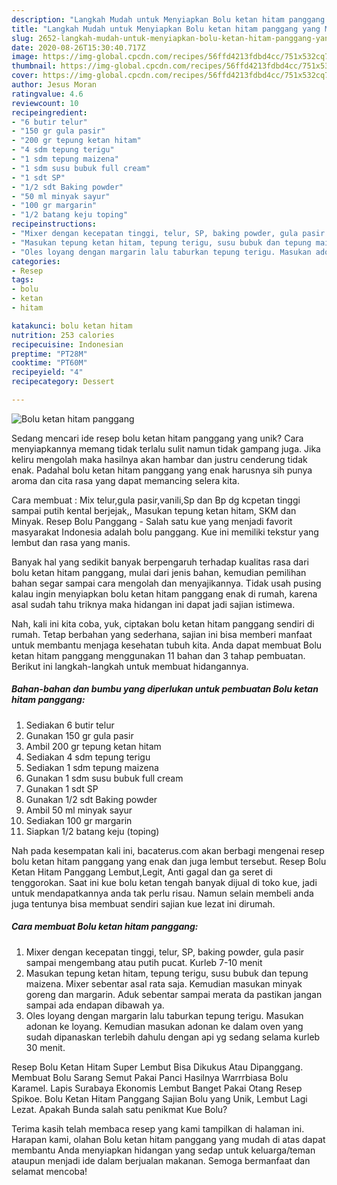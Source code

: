 ```yaml
---
description: "Langkah Mudah untuk Menyiapkan Bolu ketan hitam panggang yang Menggugah Selera"
title: "Langkah Mudah untuk Menyiapkan Bolu ketan hitam panggang yang Menggugah Selera"
slug: 2652-langkah-mudah-untuk-menyiapkan-bolu-ketan-hitam-panggang-yang-menggugah-selera
date: 2020-08-26T15:30:40.717Z
image: https://img-global.cpcdn.com/recipes/56ffd4213fdbd4cc/751x532cq70/bolu-ketan-hitam-panggang-foto-resep-utama.jpg
thumbnail: https://img-global.cpcdn.com/recipes/56ffd4213fdbd4cc/751x532cq70/bolu-ketan-hitam-panggang-foto-resep-utama.jpg
cover: https://img-global.cpcdn.com/recipes/56ffd4213fdbd4cc/751x532cq70/bolu-ketan-hitam-panggang-foto-resep-utama.jpg
author: Jesus Moran
ratingvalue: 4.6
reviewcount: 10
recipeingredient:
- "6 butir telur"
- "150 gr gula pasir"
- "200 gr tepung ketan hitam"
- "4 sdm tepung terigu"
- "1 sdm tepung maizena"
- "1 sdm susu bubuk full cream"
- "1 sdt SP"
- "1/2 sdt Baking powder"
- "50 ml minyak sayur"
- "100 gr margarin"
- "1/2 batang keju toping"
recipeinstructions:
- "Mixer dengan kecepatan tinggi, telur, SP, baking powder, gula pasir sampai mengembang atau putih pucat. Kurleb 7-10 menit"
- "Masukan tepung ketan hitam, tepung terigu, susu bubuk dan tepung maizena. Mixer sebentar asal rata saja. Kemudian masukan minyak goreng dan margarin. Aduk sebentar sampai merata da pastikan jangan sampai ada endapan dibawah ya."
- "Oles loyang dengan margarin lalu taburkan tepung terigu. Masukan adonan ke loyang. Kemudian masukan adonan ke dalam oven yang sudah dipanaskan terlebih dahulu dengan api yg sedang selama kurleb 30 menit."
categories:
- Resep
tags:
- bolu
- ketan
- hitam

katakunci: bolu ketan hitam 
nutrition: 253 calories
recipecuisine: Indonesian
preptime: "PT28M"
cooktime: "PT60M"
recipeyield: "4"
recipecategory: Dessert

---
```



![Bolu ketan hitam panggang](https://img-global.cpcdn.com/recipes/56ffd4213fdbd4cc/751x532cq70/bolu-ketan-hitam-panggang-foto-resep-utama.jpg)

Sedang mencari ide resep bolu ketan hitam panggang yang unik? Cara menyiapkannya memang tidak terlalu sulit namun tidak gampang juga. Jika keliru mengolah maka hasilnya akan hambar dan justru cenderung tidak enak. Padahal bolu ketan hitam panggang yang enak harusnya sih punya aroma dan cita rasa yang dapat memancing selera kita.

Cara membuat : Mix telur,gula pasir,vanili,Sp dan Bp dg kcpetan tinggi sampai putih kental berjejak,, Masukan tepung ketan hitam, SKM dan Minyak. Resep Bolu Panggang - Salah satu kue yang menjadi favorit masyarakat Indonesia adalah bolu panggang. Kue ini memiliki tekstur yang lembut dan rasa yang manis.

Banyak hal yang sedikit banyak berpengaruh terhadap kualitas rasa dari bolu ketan hitam panggang, mulai dari jenis bahan, kemudian pemilihan bahan segar sampai cara mengolah dan menyajikannya. Tidak usah pusing kalau ingin menyiapkan bolu ketan hitam panggang enak di rumah, karena asal sudah tahu triknya maka hidangan ini dapat jadi sajian istimewa.


Nah, kali ini kita coba, yuk, ciptakan bolu ketan hitam panggang sendiri di rumah. Tetap berbahan yang sederhana, sajian ini bisa memberi manfaat untuk membantu menjaga kesehatan tubuh kita. Anda dapat membuat Bolu ketan hitam panggang menggunakan 11 bahan dan 3 tahap pembuatan. Berikut ini langkah-langkah untuk membuat hidangannya.

<!--inarticleads1-->

##### Bahan-bahan dan bumbu yang diperlukan untuk pembuatan Bolu ketan hitam panggang:

1. Sediakan 6 butir telur
1. Gunakan 150 gr gula pasir
1. Ambil 200 gr tepung ketan hitam
1. Sediakan 4 sdm tepung terigu
1. Sediakan 1 sdm tepung maizena
1. Gunakan 1 sdm susu bubuk full cream
1. Gunakan 1 sdt SP
1. Gunakan 1/2 sdt Baking powder
1. Ambil 50 ml minyak sayur
1. Sediakan 100 gr margarin
1. Siapkan 1/2 batang keju (toping)


Nah pada kesempatan kali ini, bacaterus.com akan berbagi mengenai resep bolu ketan hitam panggang yang enak dan juga lembut tersebut. Resep Bolu Ketan Hitam Panggang Lembut,Legit, Anti gagal dan ga seret di tenggorokan. Saat ini kue bolu ketan tengah banyak dijual di toko kue, jadi untuk mendapatkannya anda tak perlu risau. Namun selain membeli anda juga tentunya bisa membuat sendiri sajian kue lezat ini dirumah. 

<!--inarticleads2-->

##### Cara membuat Bolu ketan hitam panggang:

1. Mixer dengan kecepatan tinggi, telur, SP, baking powder, gula pasir sampai mengembang atau putih pucat. Kurleb 7-10 menit
1. Masukan tepung ketan hitam, tepung terigu, susu bubuk dan tepung maizena. Mixer sebentar asal rata saja. Kemudian masukan minyak goreng dan margarin. Aduk sebentar sampai merata da pastikan jangan sampai ada endapan dibawah ya.
1. Oles loyang dengan margarin lalu taburkan tepung terigu. Masukan adonan ke loyang. Kemudian masukan adonan ke dalam oven yang sudah dipanaskan terlebih dahulu dengan api yg sedang selama kurleb 30 menit.


Resep Bolu Ketan Hitam Super Lembut Bisa Dikukus Atau Dipanggang. Membuat Bolu Sarang Semut Pakai Panci Hasilnya Warrrbiasa Bolu Karamel. Lapis Surabaya Ekonomis Lembut Banget Pakai Otang Resep Spikoe. Bolu Ketan Hitam Panggang Sajian Bolu yang Unik, Lembut Lagi Lezat. Apakah Bunda salah satu penikmat Kue Bolu? 

Terima kasih telah membaca resep yang kami tampilkan di halaman ini. Harapan kami, olahan Bolu ketan hitam panggang yang mudah di atas dapat membantu Anda menyiapkan hidangan yang sedap untuk keluarga/teman ataupun menjadi ide dalam berjualan makanan. Semoga bermanfaat dan selamat mencoba!
